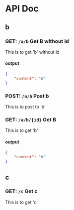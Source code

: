 # API Doc
## b

### GET: `/a/b` Get B without id

This is to get 'b' without id

#### output

```json
{
    "content": "b"
}
```

### POST: `/a/b` Post b

This is to post to 'b'

### GET: `/a/b/{id}` Get B

This is to get 'b'

#### output

```json
{
    "content": "b"
}
```

## c

### GET: `/c` Get c

This is to get 'c'
